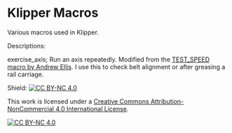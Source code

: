 # Klipper Macros
Various macros used in Klipper.

Descriptions:

exercise_axis; Run an axis repeatedly. Modified from the [TEST_SPEED macro by Andrew Ellis][test_speed]. I use this to check belt alignment or after greasing a rail carriage.


Shield: [![CC BY-NC 4.0][cc-by-nc-shield]][cc-by-nc]

This work is licensed under a
[Creative Commons Attribution-NonCommercial 4.0 International License][cc-by-nc].

[![CC BY-NC 4.0][cc-by-nc-image]][cc-by-nc]

[cc-by-nc]: https://creativecommons.org/licenses/by-nc/4.0/
[cc-by-nc-image]: https://licensebuttons.net/l/by-nc/4.0/88x31.png
[cc-by-nc-shield]: https://img.shields.io/badge/License-CC%20BY--NC%204.0-lightgrey.svg
[test_speed]: https://github.com/AndrewEllis93/Print-Tuning-Guide/blob/main/macros/TEST_SPEED.cfg
